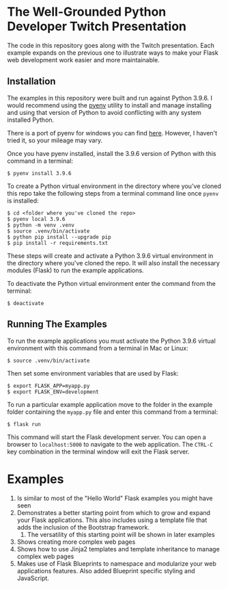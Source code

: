 # The Well-Grounded Python Developer Twitch Presentation

The code in this repository goes along with the Twitch presentation. Each example expands
on the previous one to illustrate ways to make your Flask web development work
easier and more maintainable.

## Installation

The examples in this repository were built and run against Python 3.9.6. I would recommend
using the [pyenv](https://github.com/pyenv/pyenv) utility to install and manage installing and using that version of Python to avoid conflicting with any system installed Python.

There is a port of pyenv for windows you can find [here](https://github.com/pyenv-win/pyenv-win). However, I haven't tried it, so your mileage may vary.

Once you have pyenv installed, install the 3.9.6 version of Python with this command in a terminal:

```console
$ pyenv install 3.9.6
```

To create a Python virtual environment in the directory where you've cloned this repo take the following steps from a terminal command line once `pyenv` is installed:

```console
$ cd <folder where you've cloned the repo>
$ pyenv local 3.9.6
$ python -m venv .venv
$ source .venv/bin/activate
$ python pip install --upgrade pip
$ pip install -r requirements.txt
```

These steps will create and activate a Python 3.9.6 virtual environment in the directory where you've cloned the repo. It will also install the necessary modules (Flask) to run the example applications.

To deactivate the Python virtual environment enter the command from the terminal:

```console
$ deactivate
```

## Running The Examples

To run the example applications you must activate the Python 3.9.6 virtual environment with this command from a terminal in Mac or Linux:

```console
$ source .venv/bin/activate
```

Then set some environment variables that are used by Flask:

```console
$ export FLASK_APP=myapp.py
$ export FLASK_ENV=development
```

To run a particular example application move to the folder in the example folder containing the `myapp.py` file and enter this command from a terminal:

```console
$ flask run
```

This command will start the Flask development server. You can open a browser to `localhost:5000` to navigate to the web application. The `CTRL-C` key combination in the terminal window will exit the Flask server.

# Examples

1. Is similar to most of the "Hello World" Flask examples you might have seen
1. Demonstrates a better starting point from which to grow and expand your Flask applications. This also includes using a template file that adds the inclusion of the Bootstrap framework.
   1. The versatility of this starting point will be shown in later examples
1. Shows creating more complex web pages
1. Shows how to use Jinja2 templates and template inheritance to manage complex web pages
1. Makes use of Flask Blueprints to namespace and modularize your web applications features. Also added Blueprint specific styling and JavaScript.
